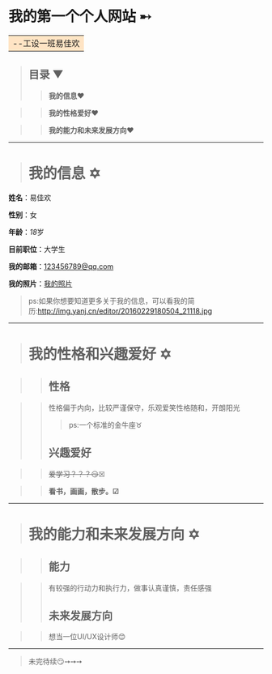 # 我的第一个个人网站 &#10168;                                                                                                                                                                                                                          

<table><tr><td bgcolor=#FFE4C4>           --工设一班易佳欢</td></tr></table>

>## 目录 &#9660;                                
>>**我的信息**&#10084;

>>**我的性格爱好**&#10084;                                                                                                                                                                                                                                                             

>>**我的能力和未来发展方向**&#10084;
***

># 我的信息  &#10017;                                                                                                               

**姓名**：易佳欢

**性别**：女

**年龄**：*18*岁

**目前职位**：大学生

**我的邮箱**：123456789@qq.com

**我的照片**：[我的照片](http://img.mp.itc.cn/upload/20170302/e9c2f2036cc1401a9d32cf19fbd00b4e_th.jpg)
>ps:如果你想要知道更多关于我的信息，可以看我的简历:<http://img.yanj.cn/editor/20160229180504_21118.jpg>
***
># 我的性格和兴趣爱好  &#10017;

>>## 性格  

>>性格偏于内向，比较严谨保守，乐观爱笑性格随和，开朗阳光
>>>ps:一个标准的金牛座&#9801;
>>## 兴趣爱好

>>~~爱学习？？？:smirk:~~&#9746;  

>>**看书，画画，散步。&#9745;**
***
># 我的能力和未来发展方向  &#10017;

>>## 能力

>>有较强的行动力和执行力，做事认真谨慎，责任感强
>>## 未来发展方向  

>>想当一位UI/UX设计师:blush:
***

>未完待续:smirk:&#10137;&#10137;&#10137;




                                  
                                                                                                                                                                                                                                                                               
